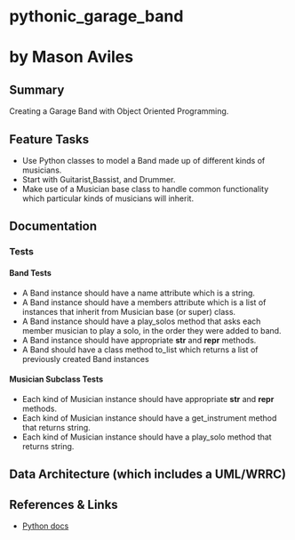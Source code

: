 # pythonic_garage_band
# by Mason Aviles

## Summary
Creating a Garage Band with Object Oriented Programming.

## Feature Tasks
- Use Python classes to model a Band made up of different kinds of musicians.
- Start with Guitarist,Bassist, and Drummer.
- Make use of a Musician base class to handle common functionality which particular kinds of musicians will inherit.

## Documentation

### Tests
#### Band Tests
- A Band instance should have a name attribute which is a string.
- A Band instance should have a members attribute which is a list of instances that inherit from Musician base (or super) class.
- A Band instance should have a play_solos method that asks each member musician to play a solo, in the order they were added to band.
- A Band instance should have appropriate __str__ and __repr__ methods.
- A Band should have a class method to_list which returns a list of previously created Band instances
#### Musician Subclass Tests
- Each kind of Musician instance should have appropriate __str__ and __repr__ methods.
- Each kind of Musician instance should have a get_instrument method that returns string.
- Each kind of Musician instance should have a play_solo method that returns string.

## Data Architecture (which includes a UML/WRRC)

## References & Links
- [Python docs](https://docs.python.org/3/)


